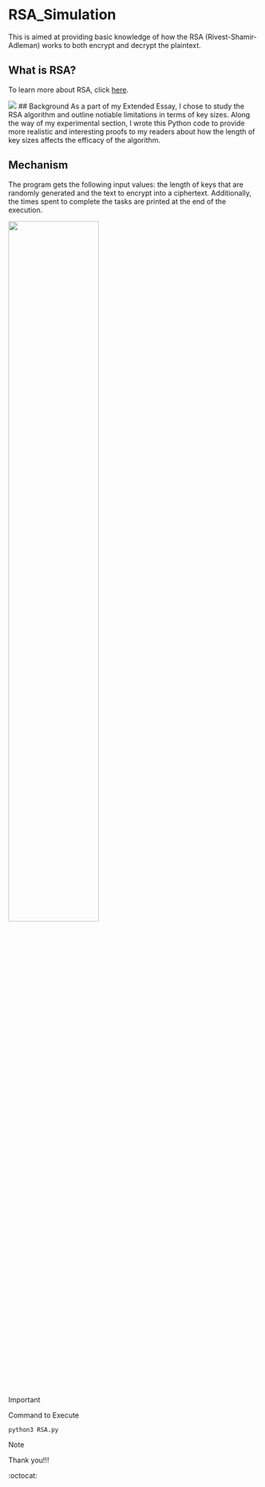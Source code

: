 # RSA_Simulation
This is aimed at providing basic knowledge of how the RSA (Rivest-Shamir-Adleman) works to both encrypt and decrypt the plaintext.

## What is RSA?
To learn more about RSA, click <a href="https://en.wikipedia.org/wiki/RSA_(cryptosystem)">here</a>.

<img src="https://www.clickssl.net/wp-content/uploads/2022/11/how-does-an-rsa-work.png">
## Background
As a part of my Extended Essay, I chose to study the RSA algorithm and outline notiable limitations in terms of key sizes. Along the way of my experimental section, I wrote this Python code to provide more realistic and interesting proofs to my readers about how the length of key sizes affects the efficacy of the algorithm. 

## Mechanism
The program gets the following input values: the length of keys that are randomly generated and the text to encrypt into a ciphertext. Additionally, the times spent to complete the tasks are printed at the end of the execution.

<img src="https://blog.cloudflare.com/content/images/2022/02/image4-12.png" style="width:60%">

> [!IMPORTANT]
> Command to Execute
> ```
> python3 RSA.py
> ```

> [!NOTE]
> Thank you!!!

:octocat:
